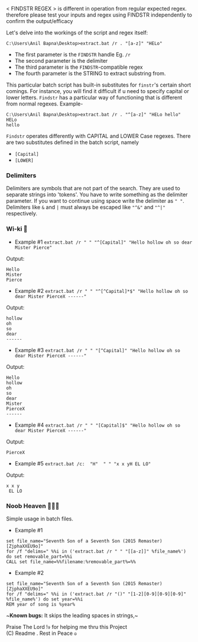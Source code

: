 < FINDSTR REGEX > is different in operation from regular expected regex. therefore please test your inputs and regex using FINDSTR independently to confirm the output/efficacy

Let's delve into the workings of the script and regex itself:

```C:\Users\Anil Bapna\Desktop>extract.bat /r . "[a-z]" "HELo"```
- The first parameter is the `FINDSTR` handle Eg. `/r`
- The second parameter is the delimiter
- The third parameter is the `FINDSTR`-compatible regex
- The fourth parameter is the STRING to extract substring from.

This particular batch script has built-in substitutes for `finstr`'s certain short comings. For instance, you will find it difficult if u need to specify capital or lower letters. `Findstr` has a particular way of functioning that is different from normal regexes. Example-
```
C:\Users\Anil Bapna\Desktop>extract.bat /r . "^[a-z]" "HELo hello"
HELo
hello
```
`Findstr` operates differently with CAPITAL and LOWER Case regexes.
There are two substitutes defined in the batch script, namely
- `[Capital]`
- `[LOWER]`



### Delimiters
Delimiters are symbols that are not part of the search. They are used to separate strings into 'tokens'. You have to write something as the delimiter parameter. If you want to continue using space write the delimiter as `" "`.
Delimiters like `&` and `|` must always be escaped like `"^&"` and `"^|"` respectively.

### Wi-ki  :newspaper:
- Example #1 ```extract.bat /r " " "^[Capital]" "Hello hollow oh so dear Mister Pierce"```

Output:
```
Hello
Mister
Pierce
```
- Example #2 ```extract.bat /r " " "^[^Capital]*$" "Hello hollow oh so dear Mister PierceX ------"```

Output:
```
hollow
oh
so
dear
------
```
- Example #3 ```extract.bat /r " " "[^Capital]" "Hello hollow oh so dear Mister PierceX ------"```

Output:
```
Hello
hollow
oh
so
dear
Mister
PierceX
------
```
- Example #4 ```extract.bat /r " " "[Capital]$" "Hello hollow oh so dear Mister PierceX ------"```

Output:
```
PierceX
```
- Example #5 ```extract.bat /c:  "H"  " " "x x yH EL LO"```

Output:
```
x x y
 EL LO
```

### Noob Heaven :hear_no_evil::hear_no_evil::hear_no_evil:
Simple usage in batch files.
- Example #1
```
set file_name="Seventh Son of a Seventh Son (2015 Remaster) [ZjphaXXEU9o]"
for /f "delims=" %%i in ('extract.bat /r " " "[[a-z]]" %file_name%') do set removable_part=%%i
CALL set file_name=%%filename:%removable_part%=%%
```
- Example #2
```
set file_name="Seventh Son of a Seventh Son (2015 Remaster) [ZjphaXXEU9o]"
for /f "delims=" %%i in ('extract.bat /r "()" "[1-2][0-9][0-9][0-9]" %file_name%') do set year=%%i
REM year of song is %year%
```
~<b>Known bugs:</b> It skips the leading spaces in strings,~

Praise The Lord !`✞` for helping me thru this Project
<br>(C) Readme . Rest in Peace `☮`
